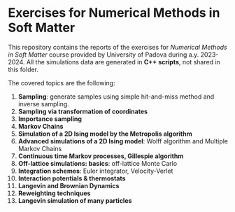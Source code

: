 # Exercises for Numerical Methods in Soft Matter
This repository contains the reports of the exercises for *Numerical Methods in Soft Matter* course provided by University of Padova during a.y. 2023-2024.
All the simulations data are generated in **C++ scripts**, not shared in this folder.

The covered topics are the following:
1. **Sampling**: generate samples using simple hit-and-miss method and inverse sampling.
2. **Sampling via transformation of coordinates**
3. **Importance sampling**
4. **Markov Chains**
5. **Simulation of a 2D Ising model by the Metropolis algorithm**
6. **Advanced simulations of a 2D Ising model**: Wolff algorithm and Multiple Markov Chains
7. **Continuous time Markov processes, Gillespie algorithm**
8. **Off-lattice simulations: basics**: off-lattice Monte Carlo
9. **Integration schemes**: Euler integrator, Velocity-Verlet
10. **Interaction potentials & thermostats**
11. **Langevin and Brownian Dynamics**
12. **Reweighting techniques**
13. **Langevin simulation of many particles**

